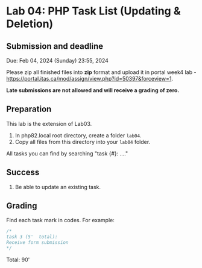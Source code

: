 # Lab 04: PHP Task List (Updating & Deletion)

## Submission and deadline

Due: Feb 04, 2024 (Sunday) 23:55, 2024

Please zip all finished files into **zip** format and upload it in portal week4 lab - https://portal.itas.ca/mod/assign/view.php?id=50397&forceview=1.

**Late submissions are not allowed and will receive a grading of zero.**

## Preparation

This lab is the extension of Lab03.

1. In php82.local root directory, create a folder `lab04`.
2. Copy all files from this directory into your `lab04` folder.

All tasks you can find by searching "task {#}: ...."

## Success

1. Be able to update an existing task.

## Grading
Find each task mark in codes. For example:
```php
/*
task 3 (5'  total): 
Receive form submission
*/
```

Total: 90'
